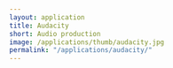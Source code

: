 ```yaml
---
layout: application
title: Audacity
short: Audio production
image: /applications/thumb/audacity.jpg
permalink: "/applications/audacity/"
---
```

